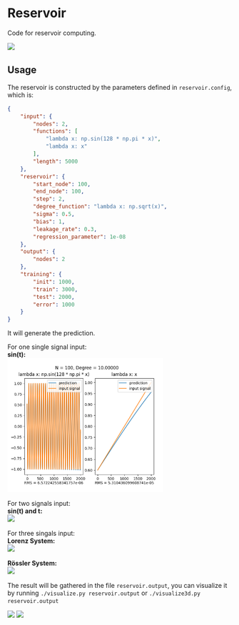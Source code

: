 # Reservoir
Code for reservoir computing.

<img src="imgs/Reservoir.png" style="height: 300px;"/>

## Usage

The reservoir is constructed by the parameters defined in `reservoir.config`, which is:

```JSON
{
    "input": {
        "nodes": 2,
        "functions": [
            "lambda x: np.sin(128 * np.pi * x)",
            "lambda x: x"
        ],
        "length": 5000
    },
    "reservoir": {
        "start_node": 100,
        "end_node": 100,
        "step": 2,
        "degree_function": "lambda x: np.sqrt(x)",
        "sigma": 0.5,
        "bias": 1,
        "leakage_rate": 0.3,
        "regression_parameter": 1e-08
    },
    "output": {
        "nodes": 2
    },
    "training": {
        "init": 1000,
        "train": 3000,
        "test": 2000,
        "error": 1000
    }
}
```

It will generate the prediction.

For one single signal input:   
**sin(t):**   
<img src="imgs/Yanan test.png" style="height: 300px;"/>

For two signals input:     
**sin(t) and t:**    
<img src="imgs/2signals.png" style="height: 300px;"/>

For three singals input:   
**Lorenz System:**   
<img src="imgs/Lorenz_400_20.png" style="height: 300px;"/>

**Rössler System:**    
<img src="imgs/rossler_400_sqrt.png" style="height: 300px;"/>



The result will be gathered in the file `reservoir.output`, you can visualize it by running `./visualize.py reservoir.output` or `./visualize3d.py reservoir.output`

<img src="imgs/visualize.png" style="height: 400px;"/>
<img src="imgs/visualize3d.png" style="height: 400px;"/>